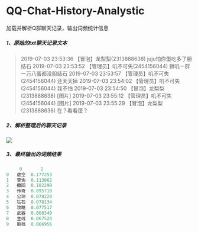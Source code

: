 # QQ-Chat-History-Analystic
加载并解析Q群聊天记录，输出词频统计信息

##### 1、原始的txt聊天记录文本

>  2019-07-03 23:53:36 【冒泡】龙梨梨(2313888638)
juju怕你蛋吃多了胆结石
2019-07-03 23:53:52 【管理员】叽不可失(2454156044)
狮叽一群一万八蛋都没胆结石
2019-07-03 23:53:57 【管理员】叽不可失(2454156044)
还天天掉
2019-07-03 23:54:02 【管理员】叽不可失(2454156044)
我不怕
2019-07-03 23:54:50 【冒泡】龙梨梨(2313888638)
[图片]
2019-07-03 23:55:12 【管理员】叽不可失(2454156044)
[图片]
2019-07-03 23:55:29 【冒泡】龙梨梨(2313888638)
在？看看蛋？

##### 2、解析整理后的聊天记录
![](https://i.loli.net/2020/05/23/gRdh8ADi3KIcJXz.png)

##### 3、最终输出的词频结果
```python
     0       1
0	虚空	0.177253
1	查询	0.113062
2	撤回	0.102290
3	传奇	0.095710
4	公测	0.078228
5	钻石	0.078134
6	攻略	0.077517
7	武器	0.068340
8	主线	0.067524
9	删档	0.066956
```
